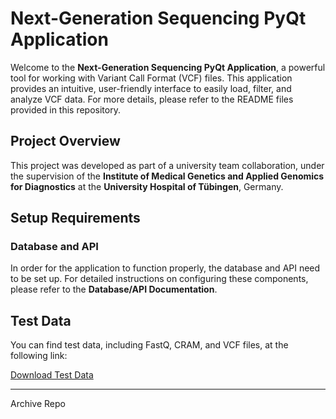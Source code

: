 # Next-Generation Sequencing PyQt Application

Welcome to the **Next-Generation Sequencing PyQt Application**, a powerful tool for working with Variant Call Format (VCF) files. This application provides an intuitive, user-friendly interface to easily load, filter, and analyze VCF data. For more details, please refer to the README files provided in this repository.

## Project Overview

This project was developed as part of a university team collaboration, under the supervision of the **Institute of Medical Genetics and Applied Genomics for Diagnostics** at the **University Hospital of Tübingen**, Germany.

## Setup Requirements

### Database and API

In order for the application to function properly, the database and API need to be set up. For detailed instructions on configuring these components, please refer to the **Database/API Documentation**.

## Test Data

You can find test data, including FastQ, CRAM, and VCF files, at the following link:

[Download Test Data](https://download.imgag.de/ahsturm1/programmierprojekt/)

---

Archive Repo

